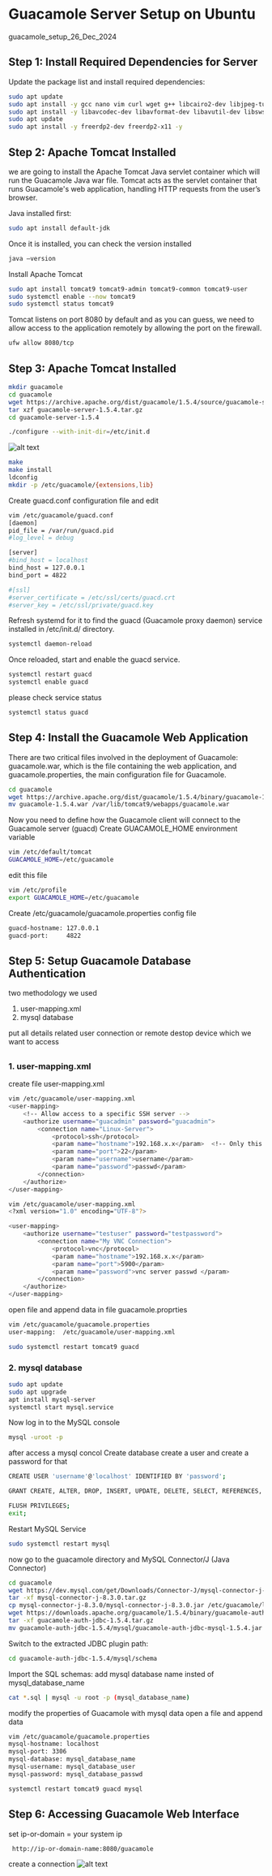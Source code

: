 # Guacamole Server Setup on Ubuntu
guacamole_setup_26_Dec_2024


## Step 1: Install Required Dependencies for Server 

Update the package list and install required dependencies:

```bash
sudo apt update
sudo apt install -y gcc nano vim curl wget g++ libcairo2-dev libjpeg-turbo8-dev libpng-dev libtool-bin libossp-uuid-dev
sudo apt install -y libavcodec-dev libavformat-dev libavutil-dev libswscale-dev build-essential libpango1.0-dev libssh2-1-dev libvncserver-dev libtelnet-dev libpulse-dev libvorbis-dev libwebp-dev
sudo apt update
sudo apt install -y freerdp2-dev freerdp2-x11 -y 
```


## Step 2: Apache Tomcat Installed 

we are going to install the Apache Tomcat Java servlet container which will run the Guacamole Java war file. Tomcat acts as the servlet container that runs Guacamole's web application, handling HTTP requests from the user’s browser. 

Java installed first: 
```bash
sudo apt install default-jdk 
``` 
Once it is installed, you can check the version installed 
```bash
java –version 
``` 
Install Apache Tomcat 
```bash
sudo apt install tomcat9 tomcat9-admin tomcat9-common tomcat9-user 
sudo systemctl enable --now tomcat9 
sudo systemctl status tomcat9 
``` 
Tomcat listens on port 8080 by default and as you can guess, we need to allow access to the application remotely by allowing the port on the firewall. 
```bash
ufw allow 8080/tcp
``` 

## Step 3: Apache Tomcat Installed 

```bash
mkdir guacamole
cd guacamole
wget https://archive.apache.org/dist/guacamole/1.5.4/source/guacamole-server-1.5.4.tar.gz
tar xzf guacamole-server-1.5.4.tar.gz
cd guacamole-server-1.5.4
``` 
```bash
./configure --with-init-dir=/etc/init.d
``` 

![alt text](<Screenshot from 2024-12-26 13-17-42.png>)
```bash
make 
make install  
ldconfig 
mkdir -p /etc/guacamole/{extensions,lib} 
```
Create guacd.conf configuration file and edit
```bash
vim /etc/guacamole/guacd.conf
[daemon]
pid_file = /var/run/guacd.pid
#log_level = debug

[server]
#bind_host = localhost
bind_host = 127.0.0.1
bind_port = 4822

#[ssl]
#server_certificate = /etc/ssl/certs/guacd.crt
#server_key = /etc/ssl/private/guacd.key                                        
```

Refresh systemd for it to find the guacd (Guacamole proxy daemon) service installed in /etc/init.d/ directory.

```bash
systemctl daemon-reload
```
Once reloaded, start and enable the guacd service.

```bash
systemctl restart guacd
systemctl enable guacd
```
please check service status

```bash
systemctl status guacd
```


## Step 4: Install the Guacamole Web Application

There are two critical files involved in the deployment of Guacamole: guacamole.war, which is the file containing the web application, and guacamole.properties, the main configuration file for Guacamole.


```bash
cd guacamole
wget https://archive.apache.org/dist/guacamole/1.5.4/binary/guacamole-1.5.4.war
mv guacamole-1.5.4.war /var/lib/tomcat9/webapps/guacamole.war
```

Now you need to define how the Guacamole client will connect to the Guacamole server (guacd)
Create GUACAMOLE_HOME environment variable
```bash
vim /etc/default/tomcat
GUACAMOLE_HOME=/etc/guacamole
```
edit this file 
```bash
vim /etc/profile
export GUACAMOLE_HOME=/etc/guacamole
```
Create /etc/guacamole/guacamole.properties config file 
```bash
guacd-hostname: 127.0.0.1
guacd-port:     4822
```
## Step 5:  Setup Guacamole Database Authentication
two methodology we used 
1. user-mapping.xml
2. mysql database

put all details related user connection or remote destop device which we want to access
##
### 1. user-mapping.xml
create file user-mapping.xml
```bash
vim /etc/guacamole/user-mapping.xml
<user-mapping>
    <!-- Allow access to a specific SSH server -->
    <authorize username="guacadmin" password="guacadmin">
        <connection name="Linux-Server">
            <protocol>ssh</protocol>
            <param name="hostname">192.168.x.x</param>  <!-- Only this remote system -->
            <param name="port">22</param>
            <param name="username">username</param>
            <param name="password">passwd</param>
        </connection>
    </authorize>
</user-mapping>
``` 

```bash
vim /etc/guacamole/user-mapping.xml
<?xml version="1.0" encoding="UTF-8"?>

<user-mapping>
    <authorize username="testuser" password="testpassword">
        <connection name="My VNC Connection">
            <protocol>vnc</protocol>
            <param name="hostname">192.168.x.x</param>
            <param name="port">5900</param>
            <param name="password">vnc server passwd </param>
        </connection>
    </authorize>
</user-mapping>
``` 
open file and append data in file guacamole.proprties
 ```bash
 vim /etc/guacamole/guacamole.properties
 user-mapping:  /etc/guacamole/user-mapping.xml
 ``` 
 ```bash
sudo systemctl restart tomcat9 guacd
 ``` 

### 2. mysql database 

 ```bash
sudo apt update
sudo apt upgrade
apt install mysql-server
systemctl start mysql.service
 ```

 Now log in to the MySQL console
 ```bash
mysql -uroot -p
 ```
after access a mysql concol Create database
create a user and create a password for that  
```bash
CREATE USER 'username'@'localhost' IDENTIFIED BY 'password';
```
```bash
GRANT CREATE, ALTER, DROP, INSERT, UPDATE, DELETE, SELECT, REFERENCES, RELOAD on *.* TO 'username'@'localhost' WITH GRANT OPTION;
```
```bash
FLUSH PRIVILEGES;
exit;
```
Restart MySQL Service
```bash
sudo systemctl restart mysql
```

now go to the guacamole directory and MySQL Connector/J (Java Connector)
```bash
cd guacamole
wget https://dev.mysql.com/get/Downloads/Connector-J/mysql-connector-j-8.3.0.tar.gz
tar -xf mysql-connector-j-8.3.0.tar.gz
cp mysql-connector-j-8.3.0/mysql-connector-j-8.3.0.jar /etc/guacamole/lib/
wget https://downloads.apache.org/guacamole/1.5.4/binary/guacamole-auth-jdbc-1.5.4.tar.gz
tar -xf guacamole-auth-jdbc-1.5.4.tar.gz
mv guacamole-auth-jdbc-1.5.4/mysql/guacamole-auth-jdbc-mysql-1.5.4.jar /etc/guacamole/extensions/
```

Switch to the extracted JDBC plugin path:

```bash
cd guacamole-auth-jdbc-1.5.4/mysql/schema
```
Import the SQL schemas:  add mysql database name  insted of mysql_database_name 
```bash
cat *.sql | mysql -u root -p (mysql_database_name)
```
modify the properties of Guacamole with mysql data 
open a file and append data 
```bash
vim /etc/guacamole/guacamole.properties
mysql-hostname: localhost 
mysql-port: 3306
mysql-database: mysql_database_name 
mysql-username: mysql_database_user 
mysql-password: mysql_database_passwd
```
```bash
systemctl restart tomcat9 guacd mysql
```


## Step 6: Accessing Guacamole Web Interface

set ip-or-domain = your system ip 
```bash
 http://ip-or-domain-name:8080/guacamole
```

create a connection 
![alt text](<WhatsApp Image 2024-12-26 at 15.31.41.jpeg>)
